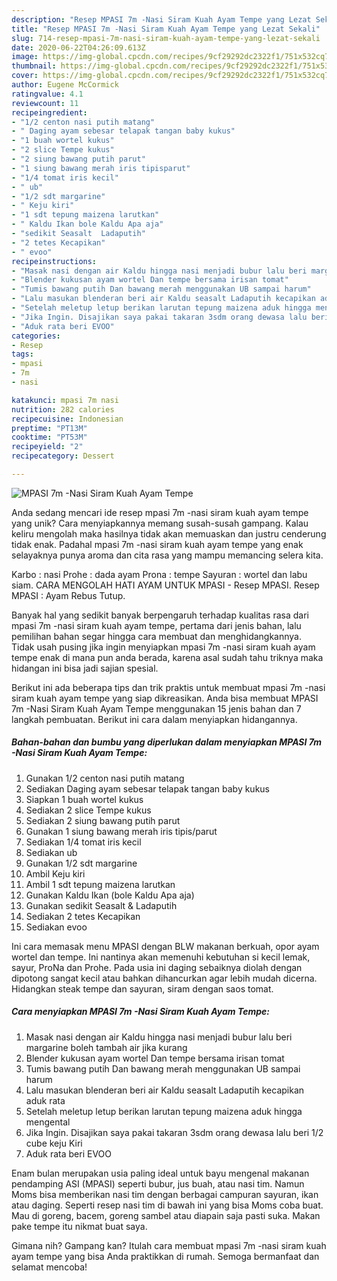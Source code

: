 ```yaml
---
description: "Resep MPASI 7m -Nasi Siram Kuah Ayam Tempe yang Lezat Sekali"
title: "Resep MPASI 7m -Nasi Siram Kuah Ayam Tempe yang Lezat Sekali"
slug: 714-resep-mpasi-7m-nasi-siram-kuah-ayam-tempe-yang-lezat-sekali
date: 2020-06-22T04:26:09.613Z
image: https://img-global.cpcdn.com/recipes/9cf29292dc2322f1/751x532cq70/mpasi-7m-nasi-siram-kuah-ayam-tempe-foto-resep-utama.jpg
thumbnail: https://img-global.cpcdn.com/recipes/9cf29292dc2322f1/751x532cq70/mpasi-7m-nasi-siram-kuah-ayam-tempe-foto-resep-utama.jpg
cover: https://img-global.cpcdn.com/recipes/9cf29292dc2322f1/751x532cq70/mpasi-7m-nasi-siram-kuah-ayam-tempe-foto-resep-utama.jpg
author: Eugene McCormick
ratingvalue: 4.1
reviewcount: 11
recipeingredient:
- "1/2 centon nasi putih matang"
- " Daging ayam sebesar telapak tangan baby kukus"
- "1 buah wortel kukus"
- "2 slice Tempe kukus"
- "2 siung bawang putih parut"
- "1 siung bawang merah iris tipisparut"
- "1/4 tomat iris kecil"
- " ub"
- "1/2 sdt margarine"
- " Keju kiri"
- "1 sdt tepung maizena larutkan"
- " Kaldu Ikan bole Kaldu Apa aja"
- "sedikit Seasalt  Ladaputih"
- "2 tetes Kecapikan"
- " evoo"
recipeinstructions:
- "Masak nasi dengan air Kaldu hingga nasi menjadi bubur lalu beri margarine boleh tambah air jika kurang"
- "Blender kukusan ayam wortel Dan tempe bersama irisan tomat"
- "Tumis bawang putih Dan bawang merah menggunakan UB sampai harum"
- "Lalu masukan blenderan beri air Kaldu seasalt Ladaputih kecapikan aduk rata"
- "Setelah meletup letup berikan larutan tepung maizena aduk hingga mengental"
- "Jika Ingin. Disajikan saya pakai takaran 3sdm orang dewasa lalu beri 1/2 cube keju Kiri"
- "Aduk rata beri EVOO"
categories:
- Resep
tags:
- mpasi
- 7m
- nasi

katakunci: mpasi 7m nasi 
nutrition: 282 calories
recipecuisine: Indonesian
preptime: "PT13M"
cooktime: "PT53M"
recipeyield: "2"
recipecategory: Dessert

---
```



![MPASI 7m -Nasi Siram Kuah Ayam Tempe](https://img-global.cpcdn.com/recipes/9cf29292dc2322f1/751x532cq70/mpasi-7m-nasi-siram-kuah-ayam-tempe-foto-resep-utama.jpg)

Anda sedang mencari ide resep mpasi 7m -nasi siram kuah ayam tempe yang unik? Cara menyiapkannya memang susah-susah gampang. Kalau keliru mengolah maka hasilnya tidak akan memuaskan dan justru cenderung tidak enak. Padahal mpasi 7m -nasi siram kuah ayam tempe yang enak selayaknya punya aroma dan cita rasa yang mampu memancing selera kita.

Karbo : nasi Prohe : dada ayam Prona : tempe Sayuran : wortel dan labu siam. CARA MENGOLAH HATI AYAM UNTUK MPASI - Resep MPASI. Resep MPASI : Ayam Rebus Tutup.

Banyak hal yang sedikit banyak berpengaruh terhadap kualitas rasa dari mpasi 7m -nasi siram kuah ayam tempe, pertama dari jenis bahan, lalu pemilihan bahan segar hingga cara membuat dan menghidangkannya. Tidak usah pusing jika ingin menyiapkan mpasi 7m -nasi siram kuah ayam tempe enak di mana pun anda berada, karena asal sudah tahu triknya maka hidangan ini bisa jadi sajian spesial.


Berikut ini ada beberapa tips dan trik praktis untuk membuat mpasi 7m -nasi siram kuah ayam tempe yang siap dikreasikan. Anda bisa membuat MPASI 7m -Nasi Siram Kuah Ayam Tempe menggunakan 15 jenis bahan dan 7 langkah pembuatan. Berikut ini cara dalam menyiapkan hidangannya.

<!--inarticleads1-->

##### Bahan-bahan dan bumbu yang diperlukan dalam menyiapkan MPASI 7m -Nasi Siram Kuah Ayam Tempe:

1. Gunakan 1/2 centon nasi putih matang
1. Sediakan  Daging ayam sebesar telapak tangan baby kukus
1. Siapkan 1 buah wortel kukus
1. Sediakan 2 slice Tempe kukus
1. Sediakan 2 siung bawang putih parut
1. Gunakan 1 siung bawang merah iris tipis/parut
1. Sediakan 1/4 tomat iris kecil
1. Sediakan  ub
1. Gunakan 1/2 sdt margarine
1. Ambil  Keju kiri
1. Ambil 1 sdt tepung maizena larutkan
1. Gunakan  Kaldu Ikan (bole Kaldu Apa aja)
1. Gunakan sedikit Seasalt &amp; Ladaputih
1. Sediakan 2 tetes Kecapikan
1. Sediakan  evoo


Ini cara memasak menu MPASI dengan BLW makanan berkuah, opor ayam wortel dan tempe. Ini nantinya akan memenuhi kebutuhan si kecil lemak, sayur, ProNa dan Prohe. Pada usia ini daging sebaiknya diolah dengan dipotong sangat kecil atau bahkan dihancurkan agar lebih mudah dicerna. Hidangkan steak tempe dan sayuran, siram dengan saos tomat. 

<!--inarticleads2-->

##### Cara menyiapkan MPASI 7m -Nasi Siram Kuah Ayam Tempe:

1. Masak nasi dengan air Kaldu hingga nasi menjadi bubur lalu beri margarine boleh tambah air jika kurang
1. Blender kukusan ayam wortel Dan tempe bersama irisan tomat
1. Tumis bawang putih Dan bawang merah menggunakan UB sampai harum
1. Lalu masukan blenderan beri air Kaldu seasalt Ladaputih kecapikan aduk rata
1. Setelah meletup letup berikan larutan tepung maizena aduk hingga mengental
1. Jika Ingin. Disajikan saya pakai takaran 3sdm orang dewasa lalu beri 1/2 cube keju Kiri
1. Aduk rata beri EVOO


Enam bulan merupakan usia paling ideal untuk bayu mengenal makanan pendamping ASI (MPASI) seperti bubur, jus buah, atau nasi tim. Namun Moms bisa memberikan nasi tim dengan berbagai campuran sayuran, ikan atau daging. Seperti resep nasi tim di bawah ini yang bisa Moms coba buat. Mau di goreng, bacem, goreng sambel atau diapain saja pasti suka. Makan pake tempe itu nikmat buat saya. 

Gimana nih? Gampang kan? Itulah cara membuat mpasi 7m -nasi siram kuah ayam tempe yang bisa Anda praktikkan di rumah. Semoga bermanfaat dan selamat mencoba!
